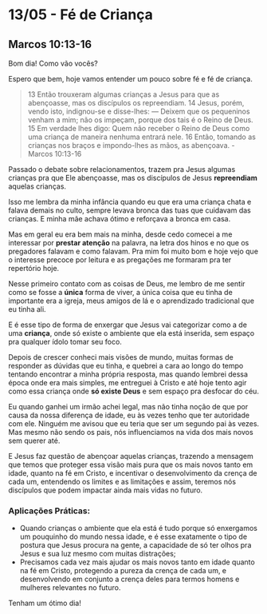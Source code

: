 # 13/05 - Fé de Criança

## Marcos 10:13-16

Bom dia! Como vão vocês? 

Espero que bem, hoje vamos entender um pouco sobre fé e fé de criança.

> 13 Então trouxeram algumas crianças a Jesus para que as abençoasse, mas os discípulos os repreendiam. 14 Jesus, porém, vendo isto, indignou-se e disse-lhes: — Deixem que os pequeninos venham a mim; não os impeçam, porque dos tais é o Reino de Deus. 15 Em verdade lhes digo: Quem não receber o Reino de Deus como uma criança de maneira nenhuma entrará nele. 16 Então, tomando as crianças nos braços e impondo-lhes as mãos, as abençoava. - Marcos 10:13-16
> 

Passado o debate sobre relacionamentos, trazem pra Jesus algumas crianças pra que Ele abençoasse, mas os discípulos de Jesus **repreendiam** aquelas crianças.

Isso me lembra da minha infância quando eu que era uma criança chata e falava demais no culto, sempre levava bronca das tuas que cuidavam das crianças. E minha mãe achava ótimo e reforçava a bronca em casa.

Mas em geral eu era bem mais na minha, desde cedo comecei a me interessar por **prestar atenção** na palavra, na letra dos hinos e no que os pregadores falavam e como falavam. Pra mim foi muito bom e hoje vejo que o interesse precoce por leitura e as pregações me formaram pra ter repertório hoje. 

Nesse primeiro contato com as coisas de Deus, me lembro de me sentir como se fosse a **única** forma de viver, a única coisa que eu tinha de importante era a igreja, meus amigos de lá e o aprendizado tradicional que eu tinha ali.

E é esse tipo de forma de enxergar que Jesus vai categorizar como a de uma **criança**, onde só existe o ambiente que ela está inserida, sem espaço pra qualquer ídolo tomar seu foco.

Depois de crescer conheci mais visões de mundo, muitas formas de responder as dúvidas que eu tinha, e quebrei a cara ao longo do tempo tentando encontrar a minha própria resposta, mas quando lembrei dessa época onde era mais simples, me entreguei à Cristo e até hoje tento agir como essa criança onde **só existe Deus** e sem espaço pra desfocar do céu.

Eu quando ganhei um irmão achei legal, mas não tinha noção de que por causa da nossa diferença de idade, eu às vezes tenho que ter autoridade com ele. Ninguém me avisou que eu teria que ser um segundo pai às vezes. Mas mesmo não sendo os pais, nós influenciamos na vida dos mais novos sem querer até.

E Jesus faz questão de abençoar aquelas crianças, trazendo a mensagem que temos que proteger essa visão mais pura que os mais novos tanto em idade, quanto na fé em Cristo, e incentivar o desenvolvimento da crença de cada um, entendendo os limites e as limitações e assim, teremos nós discípulos que podem impactar ainda mais vidas no futuro.

### Aplicações Práticas:

- Quando crianças o ambiente que ela está é tudo porque só enxergamos um pouquinho do mundo nessa idade, e é esse exatamente o tipo de postura que Jesus procura na gente, a capacidade de só ter olhos pra Jesus e sua luz mesmo com muitas distrações;
- Precisamos cada vez mais ajudar os mais novos tanto em idade quanto na fé em Cristo, protegendo a pureza da crença de cada um, e desenvolvendo em conjunto a crença deles para termos homens e mulheres relevantes no futuro.

Tenham um ótimo dia!